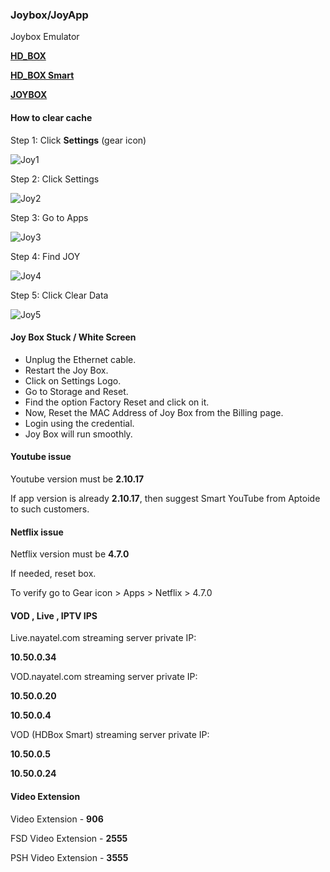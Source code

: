 

### Joybox/JoyApp

Joybox Emulator

<p>

[**HD_BOX**](http://knowledge.dsl.net.pk/TACEmulator/HD%20Box%20Plus/hdbox-plus.html)  <br/>

[**HD_BOX Smart**](http://knowledge.dsl.net.pk/TACEmulator/HD%20Box%20Smart/hdbox-smart.html) <br/>

[**JOYBOX**](http://knowledge.dsl.net.pk/JOYBox/)
</p>

#### How to clear cache

 Step 1: Click **Settings** (gear icon)

![Joy1](/_media/joy1.jpg)

 Step 2: Click Settings

![Joy2](/_media/joy2.jpg)

 Step 3: Go to Apps

![Joy3](/_media/joy3.jpg)

 Step 4: Find JOY

![Joy4](/_media/joy4.jpg)

 Step 5: Click Clear Data

![Joy5](/_media/joy5.jpg)

#### Joy Box Stuck / White Screen

- Unplug the Ethernet cable.
- Restart the Joy Box.
- Click on Settings Logo.
- Go to Storage and Reset.
- Find the option Factory Reset and click on it.
- Now, Reset the MAC Address of Joy Box from the Billing page.
- Login using the credential.
- Joy Box will run smoothly.

#### Youtube issue

Youtube version must be **2.10.17**

If app version is already **2.10.17**, 
then suggest Smart YouTube from Aptoide to such customers.

#### Netflix issue

Netflix version must be **4.7.0**

If needed, reset box. 

To verify go to Gear icon > Apps > Netflix > 4.7.0

#### VOD , Live , IPTV IPS

Live.nayatel.com streaming server private IP:

**10.50.0.34**

VOD.nayatel.com streaming server private IP:

**10.50.0.20**

**10.50.0.4**

VOD (HDBox Smart) streaming server private IP: 

**10.50.0.5**

**10.50.0.24**

#### Video Extension

Video Extension - **906**

FSD Video Extension - **2555**

PSH Video Extension - **3555**

